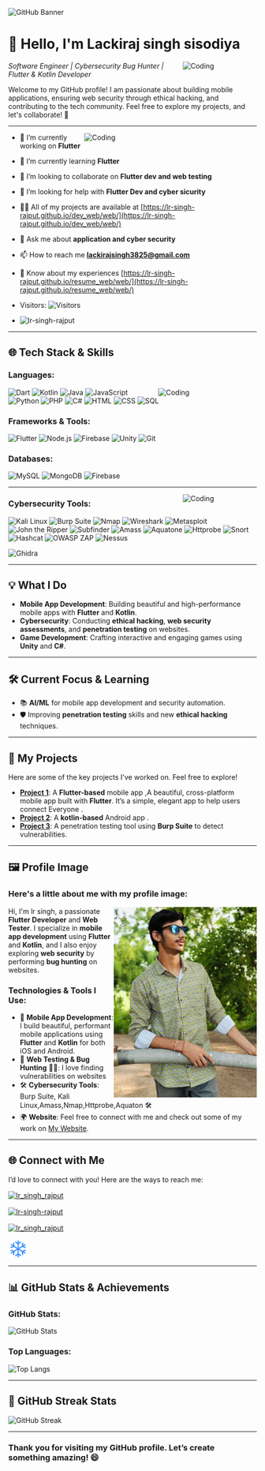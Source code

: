 ![GitHub Banner](https://mir-s3-cdn-cf.behance.net/project_modules/max_3840/79731568097599.5b50bca477735.jpg)    



# 👋 **Hello, I'm Lackiraj singh sisodiya**

<img align="right" alt="Coding" width ="150" src ="https://camo.githubusercontent.com/88adc7c88c9d3dba7479020846ed35d13410e3707c7f149e1c6140cc6beaef9a/68747470733a2f2f70687973696373677572756b756c2e66696c65732e776f726470726573732e636f6d2f323031392f30322f6368617261637465722d312e676966">

*Software Engineer | Cybersecurity Bug Hunter | Flutter & Kotlin Developer*



Welcome to my GitHub profile! I am passionate about building mobile applications, ensuring web security through ethical hacking, and contributing to the tech community. Feel free to explore my projects, and let's collaborate! 🚀

---

<img align="right" alt="Coding" width ="350" src ="https://www.teodorosystems.com/_next/static/media/isometric-2.284493e5.gif">


- 🔭 I’m currently working on **Flutter**

- 🌱 I’m currently learning **Flutter**

- 👯 I’m looking to collaborate on **Flutter dev and web testing**

- 🤝 I’m looking for help with **Flutter Dev and cyber sicurity**

- 👨‍💻 All of my projects are available at [https://lr-singh-rajput.github.io/dev_web/web/](https://lr-singh-rajput.github.io/dev_web/web/)

- 💬 Ask me about **application and cyber security**

- 📫 How to reach me **lackirajsingh3825@gmail.com**

- 📄 Know about my experiences [https://lr-singh-rajput.github.io/resume_web/web/](https://lr-singh-rajput.github.io/resume_web/web/)

- Visitors: ![Visitors](https://profile-counter.glitch.me/lr-singh-rajput/count.svg)

- <p align="left"> <img src="https://komarev.com/ghpvc/?username=lr-singh-rajput&label=Profile%20views&color=0e75b6&style=flat" alt="lr-singh-rajput" /> </p>
---

## 🌐 **Tech Stack & Skills**

### **Languages**:

<img align="right" alt="Coding" width ="200" src ="https://media.tenor.com/KMFQut1j8KwAAAAM/scaler-create-impact.gif">

![Dart](https://img.shields.io/badge/Dart-0175C2?style=flat&logo=dart&logoColor=white)
![Kotlin](https://img.shields.io/badge/Kotlin-7F52FF?style=flat&logo=kotlin&logoColor=white)
![Java](https://img.shields.io/badge/Java-007396?style=flat&logo=java&logoColor=white)
![JavaScript](https://img.shields.io/badge/JavaScript-323330?style=flat&logo=javascript&logoColor=F7DF1E)
![Python](https://img.shields.io/badge/Python-3776AB?style=flat&logo=python&logoColor=white)
![PHP](https://img.shields.io/badge/PHP-777BB4?style=flat&logo=php&logoColor=white)
![C#](https://img.shields.io/badge/C%23-239120?style=flat&logo=csharp&logoColor=white)
![HTML](https://img.shields.io/badge/HTML-E34F26?style=flat&logo=html5&logoColor=white)
![CSS](https://img.shields.io/badge/CSS-1572B6?style=flat&logo=css3&logoColor=white)
![SQL](https://img.shields.io/badge/SQL-4479A1?style=flat&logo=postgresql&logoColor=white)



### **Frameworks & Tools**:

![Flutter](https://img.shields.io/badge/Flutter-02569B?style=flat&logo=flutter&logoColor=white)
![Node.js](https://img.shields.io/badge/Node.js-339933?style=flat&logo=node.js&logoColor=white)
![Firebase](https://img.shields.io/badge/Firebase-FFCA28?style=flat&logo=firebase&logoColor=white)
![Unity](https://img.shields.io/badge/Unity-000000?style=flat&logo=unity&logoColor=white)
![Git](https://img.shields.io/badge/Git-F05032?style=flat&logo=git&logoColor=white)

### **Databases**:

![MySQL](https://img.shields.io/badge/MySQL-4479A1?style=flat&logo=mysql&logoColor=white)
![MongoDB](https://img.shields.io/badge/MongoDB-47A248?style=flat&logo=mongodb&logoColor=white)
![Firebase](https://img.shields.io/badge/Firebase-FFCA28?style=flat&logo=firebase&logoColor=white)

---

<img align="right" alt="Coding" width ="150" src ="https://www.b2w.tv/hubfs/ezgif.com-gif-maker%20%2813%29-1.gif">


### **Cybersecurity Tools**:


![Kali Linux](https://img.shields.io/badge/Kali%20Linux-557C8A?style=flat&logo=kali-linux&logoColor=white)
![Burp Suite](https://img.shields.io/badge/Burp%20Suite-6C8E11?style=flat&logo=burp-suite&logoColor=white)
![Nmap](https://img.shields.io/badge/Nmap-00A300?style=flat&logo=nmap&logoColor=white)
![Wireshark](https://img.shields.io/badge/Wireshark-1E5D9E?style=flat&logo=wireshark&logoColor=white)
![Metasploit](https://img.shields.io/badge/Metasploit-5C76BC?style=flat&logo=metasploit&logoColor=white)
![John the Ripper](https://img.shields.io/badge/John%20the%20Ripper-D32E12?style=flat&logo=john-the-ripper&logoColor=white)
![Subfinder](https://img.shields.io/badge/Subfinder-00A9A9?style=flat&logo=subfinder&logoColor=white)
![Amass](https://img.shields.io/badge/Amass-1D4A4A?style=flat&logo=amass&logoColor=white)
![Aquatone](https://img.shields.io/badge/Aquatone-6C61F2?style=flat&logo=aquatone&logoColor=white)
![Httprobe](https://img.shields.io/badge/Httprobe-6D91F7?style=flat&logo=httprobe&logoColor=white)
![Snort](https://img.shields.io/badge/Snort-FF0000?style=flat&logo=snort&logoColor=white)
![Hashcat](https://img.shields.io/badge/Hashcat-F56500?style=flat&logo=hashcat&logoColor=white)
![OWASP ZAP](https://img.shields.io/badge/OWASP%20ZAP-222222?style=flat&logo=owasp&logoColor=white)
![Nessus](https://img.shields.io/badge/Nessus-5C6B72?style=flat&logo=nessus&logoColor=white)

![Ghidra](https://img.shields.io/badge/Ghidra-0A5B5B?style=flat&logo=ghidra&logoColor=white)

---

## 💡 **What I Do**  
- **Mobile App Development**: Building beautiful and high-performance mobile apps with **Flutter** and **Kotlin**.
- **Cybersecurity**: Conducting **ethical hacking**, **web security assessments**, and **penetration testing** on websites.
- **Game Development**: Crafting interactive and engaging games using **Unity** and **C#**.



---

## 🛠️ **Current Focus & Learning**  
- 📚 **AI/ML** for mobile app development and security automation.
- 🛡️ Improving **penetration testing** skills and new **ethical hacking** techniques.


---

## 🚀 **My Projects**  
Here are some of the key projects I've worked on. Feel free to explore!

- **[Project 1](https://github.com/lr-singh-rajput/chatApp_flutter)**: A **Flutter-based** mobile app ,A beautiful, cross-platform mobile app built with **Flutter**. It’s a simple, elegant app to help users connect Everyone .
- **[Project 2](https://github.com/lr-singh-rajput/easyShop_Kotlin)**: A **kotlin-based** Android app .
- **[Project 3](https://github.com/your-github-username/project2)**: A penetration testing tool using **Burp Suite** to detect vulnerabilities.


---

## 🖼️ **Profile Image**  
### Here's a little about me with my profile image:  

 

<img align="right" src="https://github.com/lr-singh-rajput/dev_web/blob/my-new-branch/web/assets/assets/images/myphoto.jpeg" alt="Your Profile Image"  width ="290"/>



Hi, I'm lr singh, a passionate **Flutter Developer** and **Web Tester**. I specialize in **mobile app development** using **Flutter** and **Kotlin**, and I also enjoy exploring **web security** by performing **bug hunting** on websites.

### Technologies & Tools I Use:
- 📱 **Mobile App Development**: I build beautiful, performant mobile applications using **Flutter** and **Kotlin** for both iOS and Android.
- 🔐 **Web Testing & Bug Hunting** 🕵️‍♂️: I love finding vulnerabilities  on websites 
- 🛠️ **Cybersecurity Tools**: Burp Suite, Kali Linux,Amass,Nmap,Httprobe,Aquaton 🛠️
- 🌍 **Website**: Feel free to connect with me and check out some of my work on [My Website](https://lr-singh-rajput.github.io/resume_web/web/).


---

## 🌐 **Connect with Me**  
I’d love to connect with you! Here are the ways to reach me:

<p align="left">
<a href="https://twitter.com/lr_singh_rajput" target="blank"><img align="center" src="https://raw.githubusercontent.com/rahuldkjain/github-profile-readme-generator/master/src/images/icons/Social/twitter.svg" alt="lr_singh_rajput" height="30" width="40" /></a>
 
<a href="https://www.linkedin.com/in/lr-singh-rajput-a416a0318?trk=contact-info" target="blank"><img align="center" src="https://raw.githubusercontent.com/rahuldkjain/github-profile-readme-generator/master/src/images/icons/Social/linked-in-alt.svg" alt="lr-singh-rajput" height="30" width="40" /></a>

<a href="https://instagram.com/lr_singh_rajput" target="blank"><img align="center" src="https://raw.githubusercontent.com/rahuldkjain/github-profile-readme-generator/master/src/images/icons/Social/instagram.svg" alt="lr_singh_rajput" height="30" width="40" /></a>


<a href="https://lr-singh-rajput.github.io/resume_web/web/" target="blank">
  <img align="center" src="https://github.com/lr-singh-rajput/dev_web/blob/my-new-branch/web/favicon.png" alt="Website" height="40" width="40" />
</a>


</p>

---


## 📊 **GitHub Stats & Achievements**

### **GitHub Stats**:

![GitHub Stats](https://github-readme-stats.vercel.app/api?username=lr-singh-rajput&count_private=true&show_icons=true&hide_title=true&hide=prs)

### **Top Languages**:

![Top Langs](https://github-readme-stats.vercel.app/api/top-langs/?username=lr-singh-rajput&size_weight=0.5&count_weight=0.5)






---

## 🌟 **GitHub Streak Stats**

![GitHub Streak](https://github-readme-streak-stats.herokuapp.com/?user=lr-singh-rajput)  





---

### Thank you for visiting my GitHub profile. Let’s create something amazing! 😄  



